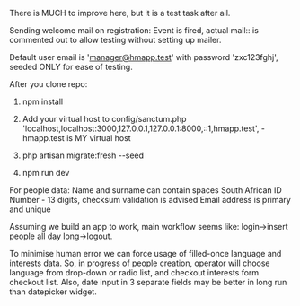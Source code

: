 There is MUCH to improve here, but it is a test task after all.

Sending welcome mail on registration: Event is fired, 
actual mail:: is commented out to allow testing without setting up mailer.

Default user email is 'manager@hmapp.test' with password 'zxc123fghj', seeded ONLY for ease of testing.



After you clone repo:

1.  npm install

2.  Add your virtual host to config/sanctum.php
'localhost,localhost:3000,127.0.0.1,127.0.0.1:8000,::1,hmapp.test', - hmapp.test is MY virtual host

3.  php artisan migrate:fresh --seed

4.  npm run dev



For people data:
Name and surname can contain spaces
South African ID Number - 13 digits, checksum validation is advised
Email address is primary and unique

Assuming we build an app to work, main workflow seems like:
login->insert people all day long->logout.

To minimise human error we can force usage of filled-once language and interests data.
So, in progress of people creation, operator will choose language from drop-down or radio list, and checkout interests form checkout list.
Also, date input in 3 separate fields may be better in long run than datepicker widget.



